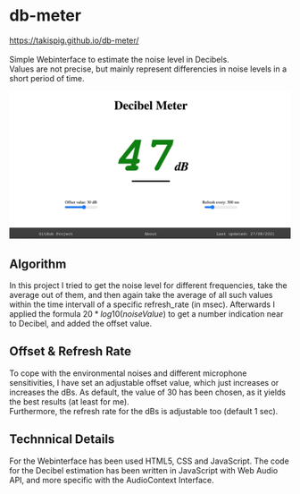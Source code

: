 # db-meter

https://takispig.github.io/db-meter/<br><br>
Simple Webinterface to estimate the noise level in Decibels.  
Values are not precise, but mainly represent differencies in noise levels in a short period of time.

![Website](/demo.png)

## Algorithm
In this project I tried to get the noise level for different frequencies, take the average out of them, and then again take the average of all such values within the time intervall of a specific refresh_rate (in msec). Afterwards I applied the formula $20*log10(noiseValue)$ to get a number indication near to Decibel, and added the offset value.  

## Offset & Refresh Rate
To cope with the environmental noises and different microphone sensitivities, I have set an adjustable offset value, which just increases or increases the dBs. As default, the value of 30 has been chosen, as it yields the best results (at least for me).  
Furthermore, the refresh rate for the dBs is adjustable too (default 1 sec).  

## Technnical Details
For the Webinterface has been used HTML5, CSS and JavaScript. The code for the Decibel estimation has been written in JavaScript with Web Audio API, and more specific with the AudioContext Interface.
